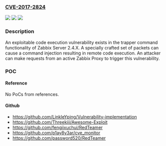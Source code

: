### [CVE-2017-2824](https://cve.mitre.org/cgi-bin/cvename.cgi?name=CVE-2017-2824)
![](https://img.shields.io/static/v1?label=Product&message=Zabbix%20Server&color=blue)
![](https://img.shields.io/static/v1?label=Version&message=n%2Fa&color=blue)
![](https://img.shields.io/static/v1?label=Vulnerability&message=remote%20code%20execution&color=brighgreen)

### Description

An exploitable code execution vulnerability exists in the trapper command functionality of Zabbix Server 2.4.X. A specially crafted set of packets can cause a command injection resulting in remote code execution. An attacker can make requests from an active Zabbix Proxy to trigger this vulnerability.

### POC

#### Reference
No PoCs from references.

#### Github
- https://github.com/LinkleYping/Vulnerability-implementation
- https://github.com/Threekiii/Awesome-Exploit
- https://github.com/fengjixuchui/RedTeamer
- https://github.com/p1ay8y3ar/cve_monitor
- https://github.com/password520/RedTeamer

